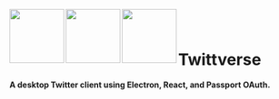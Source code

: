 <a href="url"><img src="https://terraine.com/wp-content/uploads/2017/02/electron-logo.png" align="left" height="96" width="96" ></a>
<a href="url"><img src="https://cdn4.iconfinder.com/data/icons/logos-3/600/React.js_logo-512.png" align="left" height="96" width="96" ></a>
<a href="url"><img src="http://www.passportjs.org/images/logo.svg" align="left" height="96" width="96" ></a>

<br><br>

<p align="center">
  <h1>Twittverse</h1>
  <b>A desktop Twitter client using Electron, React, and Passport OAuth.</b>
</p>
